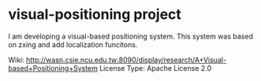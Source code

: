 visual-positioning project
=====

I am developing a visual-based positioning system. This system was based on zxing and add localization funcitons.

Wiki: http://wasn.csie.ncu.edu.tw:8090/display/research/A+Visual-based+Positioning+System
License Type: Apache License 2.0
